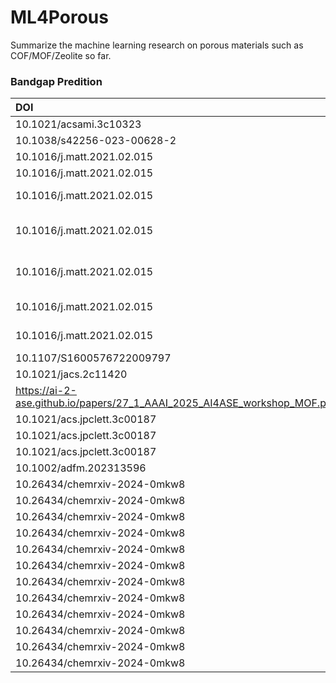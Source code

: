 # ML4Porous
Summarize the machine learning research on porous materials such as COF/MOF/Zeolite so far.

### Bandgap Predition
| DOI | Model | R² | MAE | RMSE | SRCC | Linker |
|:----------|:------|:---|:----|:-----|:-----|:------|
| 10.1021/acsami.3c10323 | PMTransformer | - | 0.216 | - | - | [GitHub](https://github.com/hspark1212/MOFTransformer) |
| 10.1038/s42256-023-00628-2 | MOFTransformer | - | 0.224 | - | - | - |
| 10.1016/j.matt.2021.02.015 | CGCNN | 0.876 | 0.274 | - | 0.932 | [GitHub](https://github.com/Andrew-S-Rosen/QMOF/tree/main/machine_learning) |
| 10.1016/j.matt.2021.02.015 | KRR (SOAP) | 0.822 | 0.357 | - | 0.910 | - |
| 10.1016/j.matt.2021.02.015 | KRR (Orbital field matrix) | 0.763 | 0.417 | - | 0.863 | - |
| 10.1016/j.matt.2021.02.015 | KRR (Stoichiometric-120) | 0.750 | 0.433 | - | 0.847 | - |
| 10.1016/j.matt.2021.02.015 | KRR (Stoichiometric-45) | 0.743 | 0.437 | - | 0.842 | - |
| 10.1016/j.matt.2021.02.015 | KRR (Sine Coulomb matrix) | 0.643 | 0.529 | - | 0.787 | - |
| 10.1016/j.matt.2021.02.015 | KRR (Constant mean model) | - | 0.973 | - | - | - |
| 10.1107/S1600576722009797 | CNN | - | 0.492 | 0.674 | - | [GitHub](https://github.com/gomezperalta/band-gap_pxrd/) |
| 10.1021/jacs.2c11420 | MOFormer | - | 0.387 | - | - | [GitHub](https://github.com/zcao0420/MOFormer) |
| https://ai-2-ase.github.io/papers/27_1_AAAI_2025_AI4ASE_workshop_MOF.pdf | M-MOFormer | - | 0.359 | - | - | - |
| 10.1021/acs.jpclett.3c00187 | CGCNN | 0.709 | 0.393 | 0.585 | - | - |
| 10.1021/acs.jpclett.3c00187 | MEGNet | 0.767 | 0.368 | 0.523 | - | - |
| 10.1021/acs.jpclett.3c00187 | MEGNet-tuned | 0.787 | 0.332 | 0.500 | - | - |
| 10.1002/adfm.202313596 | CGCNN | 0.820 | 0.330 | - | - | - |
| 10.26434/chemrxiv-2024-0mkw8 | RR | 0.169 | 0.091 | - | - | - |
| 10.26434/chemrxiv-2024-0mkw8 | LIR | 0.000 | 0.099 | - | - | - |
| 10.26434/chemrxiv-2024-0mkw8 | SGD | -0.001 | 0.099 | - | - | - |
| 10.26434/chemrxiv-2024-0mkw8 | PAR | 0.178 | 0.091 | - | - | - |
| 10.26434/chemrxiv-2024-0mkw8 | SVR | 0.355 | 0.080 | - | - | - |
| 10.26434/chemrxiv-2024-0mkw8 | KNR | 0.315 | 0.080 | - | - | - |
| 10.26434/chemrxiv-2024-0mkw8 | NNR | 0.180 | 0.086 | - | - | - |
| 10.26434/chemrxiv-2024-0mkw8 | ETR | 0.542 | 0.063 | - | - | - |
| 10.26434/chemrxiv-2024-0mkw8 | GBR | 0.436 | 0.075 | - | - | - |
| 10.26434/chemrxiv-2024-0mkw8 | BR | 0.475 | 0.067 | - | - | - |
| 10.26434/chemrxiv-2024-0mkw8 | ABR | 0.391 | 0.083 | - | - | - |
| 10.26434/chemrxiv-2024-0mkw8 | RFR | 0.424 | 0.066 | - | - | - |
